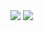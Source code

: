<img src="https://github.com/Sotonka/yandex_flutter_task/INFO/images/1.png">
<img src="https://github.com/Sotonka/yandex_flutter_task/INFO/images/2.png">
 
